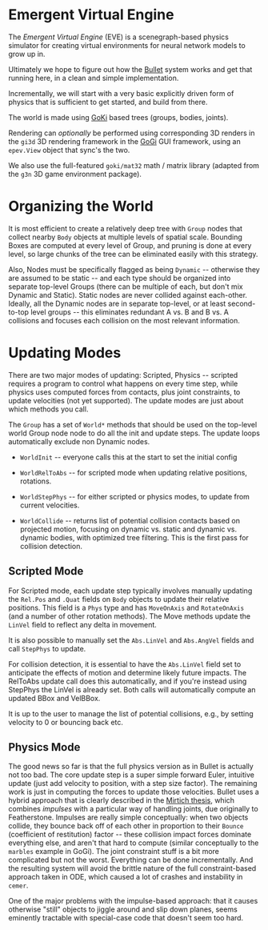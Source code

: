 # Emergent Virtual Engine

The *Emergent Virtual Engine* (EVE) is a scenegraph-based physics simulator for creating virtual environments for neural network models to grow up in.

Ultimately we hope to figure out how the [Bullet](https://github.com/bulletphysics/bullet3) system works and get that running here, in a clean and simple implementation.

Incrementally, we will start with a very basic explicitly driven form of physics that is sufficient to get started, and build from there.

The world is made using [GoKi](https://github.com/goki/ki) based trees (groups, bodies, joints).

Rendering can *optionally* be performed using corresponding 3D renders in the `gi3d` 3D rendering framework in the [GoGi](https://github.com/goki/gi) GUI framework, using an `epev.View` object that sync's the two.

We also use the full-featured `goki/mat32` math / matrix library (adapted from the `g3n` 3D game environment package).

# Organizing the World

It is most efficient to create a relatively deep tree with `Group` nodes that collect nearby `Body` objects at multiple levels of spatial scale.  Bounding Boxes are computed at every level of Group, and pruning is done at every level, so large chunks of the tree can be eliminated easily with this strategy.

Also, Nodes must be specifically flagged as being `Dynamic` -- otherwise they are assumed to be static -- and each type should be organized into separate top-level Groups (there can be multiple of each, but don't mix Dynamic and Static).  Static nodes are never collided against each-other.  Ideally, all the Dynamic nodes are in separate top-level, or at least second-to-top level groups -- this eliminates redundant A vs. B and B vs. A collisions and focuses each collision on the most relevant information.

# Updating Modes 

There are two major modes of updating: Scripted, Physics -- scripted requires a program to control what happens on every time step, while physics uses computed forces from contacts, plus joint constraints, to update velocities (not yet supported).  The update modes are just about which methods you call.

The `Group` has a set of `World*` methods that should be used on the top-level world Group node node to do all the init and update steps. The update loops automatically exclude non Dynamic nodes.

* `WorldInit` -- everyone calls this at the start to set the initial config

* `WorldRelToAbs` -- for scripted mode when updating relative positions, rotations.

* `WorldStepPhys` -- for either scripted or physics modes, to update from current velocities.

* `WorldCollide` -- returns list of potential collision contacts based on projected motion, focusing on dynamic vs. static and dynamic vs. dynamic bodies, with optimized tree filtering.  This is the first pass for collision detection.  
 
## Scripted Mode

For Scripted mode, each update step typically involves manually updating the `Rel.Pos` and `.Quat` fields on `Body` objects to update their relative positions.  This field is a `Phys` type and has `MoveOnAxis` and `RotateOnAxis` (and a number of other rotation methods).  The Move methods update the `LinVel` field to reflect any delta in movement.

It is also possible to manually set the `Abs.LinVel` and `Abs.AngVel` fields and call `StepPhys` to update.

For collision detection, it is essential to have the `Abs.LinVel` field set to anticipate the effects of motion and determine likely future impacts.  The RelToAbs update call does this automatically, and if you're instead using StepPhys the LinVel is already set.  Both calls will automatically compute an updated BBox and VelBBox.

It is up to the user to manage the list of potential collisions, e.g., by setting velocity to 0 or bouncing back etc.

## Physics Mode

The good news so far is that the full physics version as in Bullet is actually not too bad.  The core update step is a super simple forward Euler, intuitive update (just add velocity to position, with a step size factor).  The remaining work is just in computing the forces to update those velocities.  Bullet uses a hybrid approach that is clearly described in the [Mirtich thesis](https://people.eecs.berkeley.edu/~jfc/mirtich/thesis/mirtichThesis.pdf), which combines *impulses* with a particular way of handling joints, due originally to Featherstone.  Impulses are really simple conceptually: when two objects collide, they bounce back off of each other in proportion to their `Bounce` (coefficient of restitution) factor -- these collision impact forces dominate everything else, and aren't that hard to compute (similar conceptually to the `marbles` example in GoGi).  The joint constraint stuff is a bit more complicated but not the worst.  Everything can be done incrementally.  And the resulting system will avoid the brittle nature of the full constraint-based approach taken in ODE, which caused a lot of crashes and instability in `cemer`.

One of the major problems with the impulse-based approach: that it causes otherwise "still" objects to jiggle around and slip down planes, seems eminently tractable with special-case code that doesn't seem too hard.
